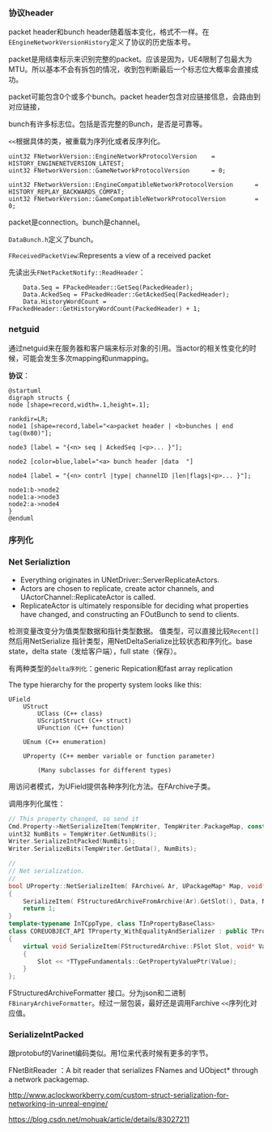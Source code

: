 





### 协议header

packet header和bunch header随着版本变化，格式不一样。在`EEngineNetworkVersionHistory`定义了协议的历史版本号。

packet是用结束标示来识别完整的packet。应该是因为，UE4限制了包最大为MTU。所以基本不会有拆包的情况，收到包判断最后一个标志位大概率会直接成功。

packet可能包含0个或多个bunch。packet header包含对应链接信息，会路由到对应链接，

bunch有许多标志位。包括是否完整的Bunch，是否是可靠等。




`<<`根据具体的类，被重载为序列化或者反序列化。
```
uint32 FNetworkVersion::EngineNetworkProtocolVersion	= HISTORY_ENGINENETVERSION_LATEST;
uint32 FNetworkVersion::GameNetworkProtocolVersion		= 0;

uint32 FNetworkVersion::EngineCompatibleNetworkProtocolVersion		= HISTORY_REPLAY_BACKWARDS_COMPAT;
uint32 FNetworkVersion::GameCompatibleNetworkProtocolVersion		= 0;
```

packet是connection。bunch是channel。

`DataBunch.h`定义了bunch。


`FReceivedPacketView`:Represents a view of a received packet


先读出头`FNetPacketNotify::ReadHeader`：
```
	Data.Seq = FPackedHeader::GetSeq(PackedHeader);
	Data.AckedSeq = FPackedHeader::GetAckedSeq(PackedHeader);
	Data.HistoryWordCount = FPackedHeader::GetHistoryWordCount(PackedHeader) + 1;
```

### netguid

通过netguid来在服务器和客户端来标示对象的引用。当actor的相关性变化的时候，可能会发生多次mapping和unmapping。



**协议**：
```puml
@startuml
digraph structs {
node [shape=record,width=.1,height=.1];

rankdir=LR;
node1 [shape=record,label="<a>packet header | <b>bunches | end tag(0x80)"];

node3 [label = "{<n> seq | AckedSeq |<p>... }"];

node2 [color=blue,label="<a> bunch header |data  "]

node4 [label = "{<n> contrl |type| channelID |len|flags|<p>... }"];

node1:b->node2
node1:a->node3
node2:a->node4
}
@enduml
```

### 序列化





     
### Net Serializtion

 *	Everything originates in UNetDriver::ServerReplicateActors.
 *	Actors are chosen to replicate, create actor channels, and UActorChannel::ReplicateActor is called.
 *	ReplicateActor is ultimately responsible for deciding what properties have changed, and constructing an FOutBunch to send to clients.

 检测变量改变分为值类型数据和指针类型数据。
值类型，可以直接比较`Recent[]`然后用NetSerialize
指针类型，用NetDeltaSerialize比较状态和序列化。base state，delta state（发给客户端），full state（保存）。

有两种类型的`delta序列化`：generic Repication和fast array replication



The type hierarchy for the property system looks like this:
```
UField
	UStruct
		UClass (C++ class)
		UScriptStruct (C++ struct)
		UFunction (C++ function)

	UEnum (C++ enumeration)

	UProperty (C++ member variable or function parameter)

		(Many subclasses for different types)
```

用访问者模式，为UField提供各种序列化方法。在FArchive子类。

调用序列化属性：

```c++
// This property changed, so send it
Cmd.Property->NetSerializeItem(TempWriter, TempWriter.PackageMap, const_cast<uint8*>(Data.Data));
uint32 NumBits = TempWriter.GetNumBits();
Writer.SerializeIntPacked(NumBits);
Writer.SerializeBits(TempWriter.GetData(), NumBits);
```

```c++
//
// Net serialization.
//
bool UProperty::NetSerializeItem( FArchive& Ar, UPackageMap* Map, void* Data, TArray<uint8> * MetaData ) const
{
	SerializeItem( FStructuredArchiveFromArchive(Ar).GetSlot(), Data, NULL );
	return 1;
}
template<typename InTCppType, class TInPropertyBaseClass>
class COREUOBJECT_API TProperty_WithEqualityAndSerializer : public TProperty<InTCppType, TInPropertyBaseClass>
{
	virtual void SerializeItem(FStructuredArchive::FSlot Slot, void* Value, void const* Defaults) const override
	{
		Slot << *TTypeFundamentals::GetPropertyValuePtr(Value);
	}
};
```

FStructuredArchiveFormatter 接口。分为json和二进制`FBinaryArchiveFormatter`。经过一层包装，最好还是调用Farchive `<<`序列化对应值。

### SerializeIntPacked

跟protobuf的Varinet编码类似。用1位来代表时候有更多的字节。

FNetBitReader ：A bit reader that serializes FNames and UObject* through
 	a network packagemap.


http://www.aclockworkberry.com/custom-struct-serialization-for-networking-in-unreal-engine/

https://blog.csdn.net/mohuak/article/details/83027211
